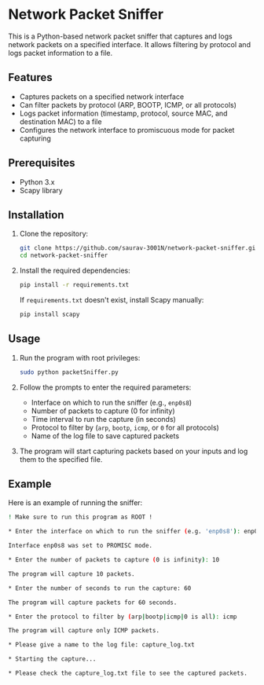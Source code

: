 # Network Packet Sniffer

This is a Python-based network packet sniffer that captures and logs network packets on a specified interface. It allows filtering by protocol and logs packet information to a file.

## Features

- Captures packets on a specified network interface
- Can filter packets by protocol (ARP, BOOTP, ICMP, or all protocols)
- Logs packet information (timestamp, protocol, source MAC, and destination MAC) to a file
- Configures the network interface to promiscuous mode for packet capturing

## Prerequisites

- Python 3.x
- Scapy library

## Installation

1. Clone the repository:

    ```sh
    git clone https://github.com/saurav-3001N/network-packet-sniffer.git
    cd network-packet-sniffer
    ```

2. Install the required dependencies:

    ```sh
    pip install -r requirements.txt
    ```

    If `requirements.txt` doesn't exist, install Scapy manually:

    ```sh
    pip install scapy
    ```

## Usage

1. Run the program with root privileges:

    ```sh
    sudo python packetSniffer.py
    ```

2. Follow the prompts to enter the required parameters:
    - Interface on which to run the sniffer (e.g., `enp0s8`)
    - Number of packets to capture (0 for infinity)
    - Time interval to run the capture (in seconds)
    - Protocol to filter by (`arp`, `bootp`, `icmp`, or `0` for all protocols)
    - Name of the log file to save captured packets

3. The program will start capturing packets based on your inputs and log them to the specified file.

## Example

Here is an example of running the sniffer:

```sh
! Make sure to run this program as ROOT !

* Enter the interface on which to run the sniffer (e.g. 'enp0s8'): enp0s8

Interface enp0s8 was set to PROMISC mode.

* Enter the number of packets to capture (0 is infinity): 10

The program will capture 10 packets.

* Enter the number of seconds to run the capture: 60

The program will capture packets for 60 seconds.

* Enter the protocol to filter by (arp|bootp|icmp|0 is all): icmp

The program will capture only ICMP packets.

* Please give a name to the log file: capture_log.txt

* Starting the capture...

* Please check the capture_log.txt file to see the captured packets.








